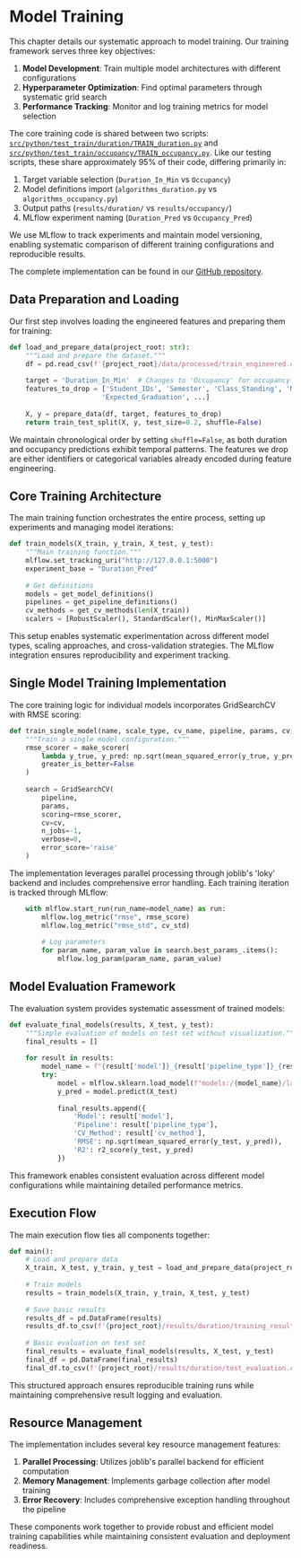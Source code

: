 # Model Training

This chapter details our systematic approach to model training. Our training framework serves three key objectives:

1. **Model Development**: Train multiple model architectures with different configurations
2. **Hyperparameter Optimization**: Find optimal parameters through systematic grid search
3. **Performance Tracking**: Monitor and log training metrics for model selection

The core training code is shared between two scripts: [`src/python/test_train/duration/TRAIN_duration.py`](https://github.com/adabwana/f24-m7550-final-project/blob/master/src/python/test_train/duration/TRAIN_duration.py) and [`src/python/test_train/occupancy/TRAIN_occupancy.py`](https://github.com/adabwana/f24-m7550-final-project/blob/master/src/python/test_train/occupancy/TRAIN_occupancy.py). Like our testing scripts, these share approximately 95% of their code, differing primarily in:

1. Target variable selection (`Duration_In_Min` vs `Occupancy`)
2. Model definitions import (`algorithms_duration.py` vs `algorithms_occupancy.py`)
3. Output paths (`results/duration/` vs `results/occupancy/`)
4. MLflow experiment naming (`Duration_Pred` vs `Occupancy_Pred`)

We use MLflow to track experiments and maintain model versioning, enabling systematic comparison of different training configurations and reproducible results.

The complete implementation can be found in our [GitHub repository](https://github.com/adabwana/f24-m7550-final-project/).

## Data Preparation and Loading

Our first step involves loading the engineered features and preparing them for training:

```python
def load_and_prepare_data(project_root: str):
    """Load and prepare the dataset."""
    df = pd.read_csv(f'{project_root}/data/processed/train_engineered.csv')
    
    target = 'Duration_In_Min'  # Changes to 'Occupancy' for occupancy training
    features_to_drop = ['Student_IDs', 'Semester', 'Class_Standing', 'Major', 
                       'Expected_Graduation', ...]
    
    X, y = prepare_data(df, target, features_to_drop)
    return train_test_split(X, y, test_size=0.2, shuffle=False)
```

We maintain chronological order by setting `shuffle=False`, as both duration and occupancy predictions exhibit temporal patterns. The features we drop are either identifiers or categorical variables already encoded during feature engineering.

## Core Training Architecture

The main training function orchestrates the entire process, setting up experiments and managing model iterations:

```python
def train_models(X_train, y_train, X_test, y_test):
    """Main training function."""
    mlflow.set_tracking_uri("http://127.0.0.1:5000")
    experiment_base = "Duration_Pred"
    
    # Get definitions
    models = get_model_definitions()
    pipelines = get_pipeline_definitions()
    cv_methods = get_cv_methods(len(X_train))
    scalers = [RobustScaler(), StandardScaler(), MinMaxScaler()]
```

This setup enables systematic experimentation across different model types, scaling approaches, and cross-validation strategies. The MLflow integration ensures reproducibility and experiment tracking.

## Single Model Training Implementation

The core training logic for individual models incorporates GridSearchCV with RMSE scoring:

```python
def train_single_model(name, scale_type, cv_name, pipeline, params, cv, X_train, y_train):
    """Train a single model configuration."""
    rmse_scorer = make_scorer(
        lambda y_true, y_pred: np.sqrt(mean_squared_error(y_true, y_pred)),
        greater_is_better=False
    )
    
    search = GridSearchCV(
        pipeline, 
        params,
        scoring=rmse_scorer,
        cv=cv,
        n_jobs=-1,
        verbose=0,
        error_score='raise'
    )
```

The implementation leverages parallel processing through joblib's 'loky' backend and includes comprehensive error handling. Each training iteration is tracked through MLflow:

```python
    with mlflow.start_run(run_name=model_name) as run:
        mlflow.log_metric("rmse", rmse_score)
        mlflow.log_metric("rmse_std", cv_std)
        
        # Log parameters
        for param_name, param_value in search.best_params_.items():
            mlflow.log_param(param_name, param_value)
```

## Model Evaluation Framework

The evaluation system provides systematic assessment of trained models:

```python
def evaluate_final_models(results, X_test, y_test):
    """Simple evaluation of models on test set without visualization."""
    final_results = []
    
    for result in results:
        model_name = f"{result['model']}_{result['pipeline_type']}_{result['cv_method']}"
        try:
            model = mlflow.sklearn.load_model(f"models:/{model_name}/latest")
            y_pred = model.predict(X_test)
            
            final_results.append({
                'Model': result['model'],
                'Pipeline': result['pipeline_type'],
                'CV_Method': result['cv_method'],
                'RMSE': np.sqrt(mean_squared_error(y_test, y_pred)),
                'R2': r2_score(y_test, y_pred)
            })
```

This framework enables consistent evaluation across different model configurations while maintaining detailed performance metrics.

## Execution Flow

The main execution flow ties all components together:

```python
def main():
    # Load and prepare data
    X_train, X_test, y_train, y_test = load_and_prepare_data(project_root)
    
    # Train models
    results = train_models(X_train, y_train, X_test, y_test)
    
    # Save basic results
    results_df = pd.DataFrame(results)
    results_df.to_csv(f'{project_root}/results/duration/training_results.csv', index=False)
    
    # Basic evaluation on test set
    final_results = evaluate_final_models(results, X_test, y_test)
    final_df = pd.DataFrame(final_results)
    final_df.to_csv(f'{project_root}/results/duration/test_evaluation.csv', index=False)
```

This structured approach ensures reproducible training runs while maintaining comprehensive result logging and evaluation.

## Resource Management

The implementation includes several key resource management features:

1. **Parallel Processing**: Utilizes joblib's parallel backend for efficient computation
2. **Memory Management**: Implements garbage collection after model training
3. **Error Recovery**: Includes comprehensive exception handling throughout the pipeline

These components work together to provide robust and efficient model training capabilities while maintaining consistent evaluation and deployment readiness.
